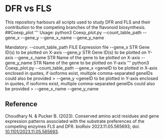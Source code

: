 # DFR vs FLS
This repository harbours all scripts used to study DFR and FLS and their contribution to the competing branches of the flavonoid biosynthesis.
##Coexp_plot
'''
Usage:
python3 Coexp_plot.py --count_table_path <FILE> --gene_x <STR> --gene_y <STR> --gene_x_name <STR> --gene_y_name <STR>

Mandatory:
  --count_table_path  FILE  Expression file
  --gene_x            STR   Gene ID(s) to be plotted on X-axis
  --gene_y            STR   Gene ID(s) to be plotted on Y-axis 
  --gene_x_name       STR   Name of the gene to be plotted on X-axis 
  --gene_y_name       STR   Name of the gene to be plotted on Y-axis
  '''
  python3 Coexp_plot.py
                        --count_table_path <full path to count table>
                        --gene_x <geneID to be plotted in X-axis enclosed in quotes, if isoforms exist, multiple comma-separated geneIDs could also be provided > 
                        --gene_y <geneID to be plotted in Y-axis enclosed in quotes, if isoforms exist, multiple comma-separated geneIDs could also be provided > 
                        --gene_x_name <name of gene to be plotted in X-axis>
                        --gene_y_name <name of gene to be plotted in Y-axis>
## Reference
Choudhary N. & Pucker B. (2023). Conserved amino acid residues and gene expression patterns associated with the substrate preferences of the competing enzymes FLS and DFR. bioRxiv 2023.11.05.565693; doi: [10.1101/2023.11.05.565693](https://doi.org/10.1101/2023.11.05.565693).
